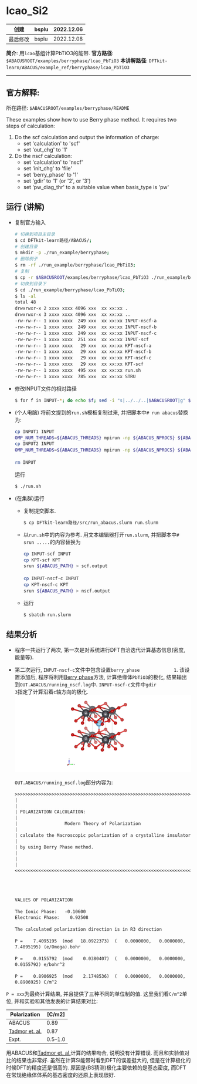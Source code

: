 # lcao_Si2

| 创建     | bsplu | 2022.12.06 |
|----------|-------|------------|
| 最后修改 | bsplu | 2022.12.08 |

**简介**: 用`lcao`基组计算PbTiO3的能带. 
**官方路径**: `$ABACUSROOT/examples/berryphase/lcao_PbTiO3`
**本讲解路径**: `DFTkit-learn/ABACUS/example_ref/berryphase/lcao_PbTiO3`

---

## 官方解释:
所在路径: `$ABACUSROOT/examples/berryphase/README`

These examples show how to use Berry phase method.
It requires two steps of calculation:
1. Do the scf calculation and output the information of charge:
    - set 'calculation' to 'scf'
    - set 'out_chg' to '1'
2. Do the nscf calculation:
    - set 'calculation' to 'nscf'
    - set 'init_chg' to 'file'
    - set 'berry_phase' to '1'
    - set 'gdir' to '1' (or '2', or '3')
    - set 'pw_diag_thr' to a suitable value when basis_type is 'pw'

## 运行 (讲解)

- 复制官方输入
  
    ``` bash
    # 切换到项目主目录
    $ cd DFTkit-learn路径/ABACUS/;
    # 创建目录
    $ mkdir -p ./run_example/berryphase;
    # 删除例子
    $ rm -rf ./run_example/berryphase/lcao_PbTiO3;
    # 复制
    $ cp -r $ABACUSROOT/examples/berryphase/lcao_PbTiO3 ./run_example/berryphase/;
    # 切换到目录下
    $ cd ./run_example/berryphase/lcao_PbTiO3;
    $ ls -al
    total 48
    drwxrwxr-x 2 xxxx xxxx 4096 xxx  xx xx:xx .
    drwxrwxr-x 3 xxxx xxxx 4096 xxx  xx xx:xx ..
    -rw-rw-r-- 1 xxxx xxxx  249 xxx  xx xx:xx INPUT-nscf-a
    -rw-rw-r-- 1 xxxx xxxx  249 xxx  xx xx:xx INPUT-nscf-b
    -rw-rw-r-- 1 xxxx xxxx  249 xxx  xx xx:xx INPUT-nscf-c
    -rw-rw-r-- 1 xxxx xxxx  251 xxx  xx xx:xx INPUT-scf
    -rw-rw-r-- 1 xxxx xxxx   29 xxx  xx xx:xx KPT-nscf-a
    -rw-rw-r-- 1 xxxx xxxx   29 xxx  xx xx:xx KPT-nscf-b
    -rw-rw-r-- 1 xxxx xxxx   29 xxx  xx xx:xx KPT-nscf-c
    -rw-rw-r-- 1 xxxx xxxx   29 xxx  xx xx:xx KPT-scf
    -rw-rw-r-- 1 xxxx xxxx  495 xxx  xx xx:xx run.sh
    -rw-rw-r-- 1 xxxx xxxx  785 xxx  xx xx:xx STRU
    ```

- 修改INPUT文件的相对路径
    ``` bash
    $ for f in INPUT-*; do echo $f; sed -i "s|../../..|$ABACUSROOT|g" $f;  done
    ```

- (个人电脑) 将前文提到的`run.sh`模板复制过来, 并把脚本中`# run abacus`替换为:
  
    ``` bash
    cp INPUT1 INPUT
    OMP_NUM_THREADS=${ABACUS_THREADS} mpirun -np ${ABACUS_NPROCS} ${ABACUS_PATH} | tee scf.output
    cp INPUT2 INPUT
    OMP_NUM_THREADS=${ABACUS_THREADS} mpirun -np ${ABACUS_NPROCS} ${ABACUS_PATH} | tee nscf.output

    rm INPUT
    ```  

    运行
    ``` bash
    $ ./run.sh
    ```

- (在集群)运行 
    - 复制提交脚本.
        ``` bash
        $ cp DFTkit-learn路径/src/run_abacus.slurm run.slurm
        ```
  
    - 以`run.sh`中的内容为参考. 用文本编辑器打开`run.slurm`, 并把脚本中`# srun .....`的内容替换为
        ``` bash
        cp INPUT-scf INPUT
        cp KPT-scf KPT
        srun ${ABACUS_PATH} > scf.output

        cp INPUT-nscf-c INPUT
        cp KPT-nscf-c KPT
        srun ${ABACUS_PATH} > nscf.output
        ```

    - 运行
        ``` bash
        $ sbatch run.slurm
        ```

## 结果分析
- 程序一共运行了两次, 第一次是对系统进行DFT自洽迭代计算基态信息(密度, 能量等). 
- 第二次运行, `INPUT-nscf-c`文件中包含设置`berry_phase             1`. 
    该设置添加后, 程序将利用[Berry phase](https://doi.org/10.1016/j.jssc.2012.05.010)方法, 计算绝缘体`PbTiO3`的极化, 结果输出到`OUT.ABACUS/running_nscf.log`中.
    `INPUT-nscf-c`文件中`gdir                    3`指定了计算沿着`c`轴方向的极化.
    ![](./PbTiO3.png)
  
    `OUT.ABACUS/running_nscf.log`部分内容为:

    ```
    >>>>>>>>>>>>>>>>>>>>>>>>>>>>>>>>>>>>>>>>>>>>>>>>>>>>>>>>>>>>>>>>>>>>>>
    |                                                                    |
    | POLARIZATION CALCULATION:                                          |
    |                  Modern Theory of Polarization                     |
    | calculate the Macroscopic polarization of a crystalline insulator  |
    | by using Berry Phase method.                                       |
    |                                                                    |
    <<<<<<<<<<<<<<<<<<<<<<<<<<<<<<<<<<<<<<<<<<<<<<<<<<<<<<<<<<<<<<<<<<<<<<




    VALUES OF POLARIZATION

    The Ionic Phase:   -0.10600
    Electronic Phase:    0.92508

    The calculated polarization direction is in R3 direction

    P =    7.4095195  (mod   18.0922373)  (   0.0000000,   0.0000000,   7.4095195) (e/Omega).bohr

    P =    0.0155792  (mod    0.0380407)  (   0.0000000,   0.0000000,   0.0155792) e/bohr^2

    P =    0.8906925  (mod    2.1748536)  (   0.0000000,   0.0000000,   0.8906925) C/m^2
    ```

`P = xxx`为最终计算结果, 并且提供了三种不同的单位制的值. 这里我们看`C/m^2`单位, 并和实验和其他发表的计算结果对比:

| Polarization                                                    | [C/m2]  |
|-----------------------------------------------------------------|---------|
| ABACUS                                                          | 0.89    |
| [Tadmor et. al.](https://doi.org/10.1016/S1359-6454(02)00127-1) | 0.87    |
| Expt.                                                           | 0.5–1.0 |

用ABACUS和[Tadmor et. al.](https://doi.org/10.1016/S1359-6454(02)00127-1)计算的结果吻合, 说明没有计算错误. 而且和实验值对比的结果也非常好.
虽然在计算Si能带时看到DFT的误差挺大的, 但是在计算极化的时候DFT的精度还是很高的. 原因是(BS猜测)极化主要依赖的是基态密度, 而DFT在常规绝缘体体系的基态密度的还原上表现很好.
